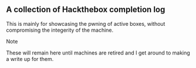 ## A collection of Hackthebox completion log

This is mainly for showcasing the pwning of active boxes, without compromising the integerity of the machine.

> [!NOTE]
> These will remain here until machines are retired and I get around to making a write up for them.
